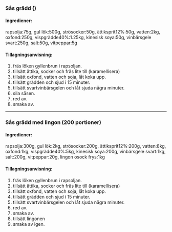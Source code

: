 ### Sås grädd ()
#### Ingrediener:
rapsolja:75g, gul lök:500g, strösocker:50g, ättiksprit12%:50g, vatten:2kg, oxfond:250g, vispgrädde40%:1.25kg, kinesisk soya:50g, vinbärsgele svart:250g, salt:50g, vitpeppar:5g

#### Tillagningsanvisning:
1. fräs löken gyllenbrun i rapsoljan.
2. tillsätt ättika, socker och fräs lite till (karamellisera)
3. tillsätt oxfond, vatten och soja, låt koka upp.
4. tillsätt grädden och sjud i 15 minuter.
5. tillsätt svartvinbärsgelen och låt sjuda några minuter.
6. sila såsen.
7. red av.
8. smaka av.


--------
### Sås grädd med lingon (200 portioner)
#### Ingrediener:
rapsolja:300g, gul lök:2kg, strösocker:200g, ättiksprit12%:200g, vatten:8kg, oxfond:1kg, vispgrädde40%:5kg, kinesisk soya:200g, vinbärsgele svart:1kg, salt:200g, vitpeppar:20g, lingon osock frys:1kg

#### Tillagningsanvisning:
1. fräs löken gyllenbrun i rapsoljan.
2. tillsätt ättika, socker och fräs lite till (karamellisera)
3. tillsätt oxfond, vatten och soja, låt koka upp.
4. tillsätt grädden och sjud i 15 minuter.
5. tillsätt svartvinbärsgelen och låt sjuda några minuter.
6. red av.
7. smaka av.
8. tillsätt lingonen
9. smaka av igen.
